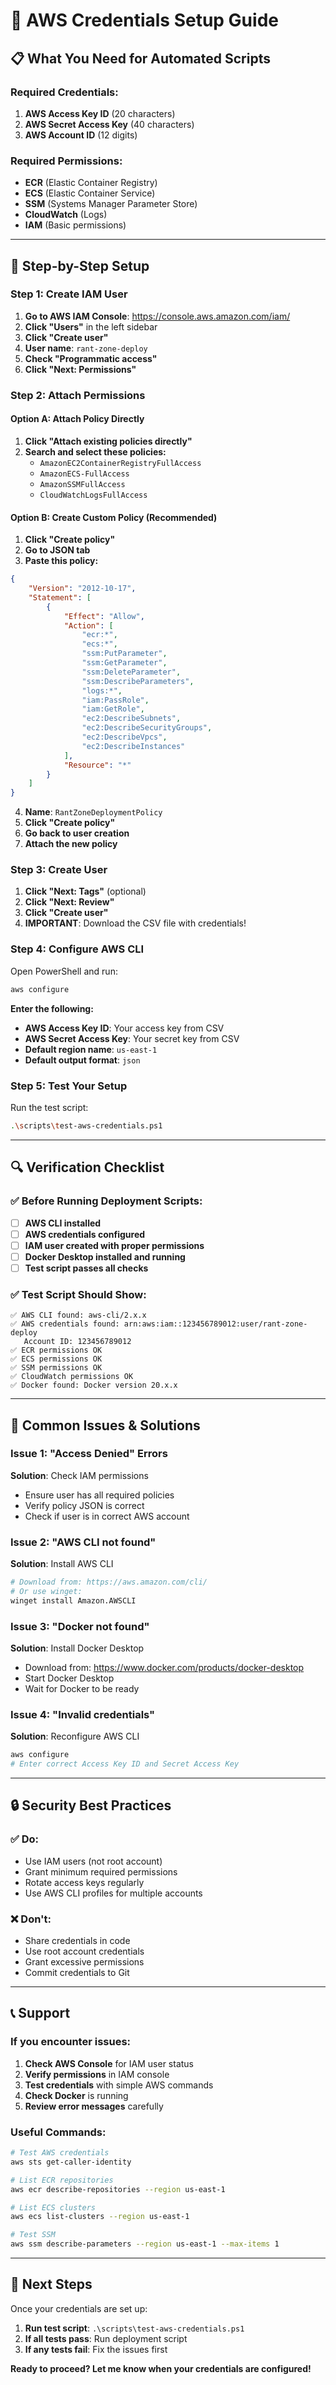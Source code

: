 # 🔐 AWS Credentials Setup Guide

## 📋 **What You Need for Automated Scripts**

### **Required Credentials:**
1. **AWS Access Key ID** (20 characters)
2. **AWS Secret Access Key** (40 characters)
3. **AWS Account ID** (12 digits)

### **Required Permissions:**
- **ECR** (Elastic Container Registry)
- **ECS** (Elastic Container Service)
- **SSM** (Systems Manager Parameter Store)
- **CloudWatch** (Logs)
- **IAM** (Basic permissions)

---

## 🚀 **Step-by-Step Setup**

### **Step 1: Create IAM User**

1. **Go to AWS IAM Console**: https://console.aws.amazon.com/iam/
2. **Click "Users"** in the left sidebar
3. **Click "Create user"**
4. **User name**: `rant-zone-deploy`
5. **Check "Programmatic access"**
6. **Click "Next: Permissions"**

### **Step 2: Attach Permissions**

#### **Option A: Attach Policy Directly**
1. **Click "Attach existing policies directly"**
2. **Search and select these policies:**
   - `AmazonEC2ContainerRegistryFullAccess`
   - `AmazonECS-FullAccess`
   - `AmazonSSMFullAccess`
   - `CloudWatchLogsFullAccess`

#### **Option B: Create Custom Policy (Recommended)**
1. **Click "Create policy"**
2. **Go to JSON tab**
3. **Paste this policy:**

```json
{
    "Version": "2012-10-17",
    "Statement": [
        {
            "Effect": "Allow",
            "Action": [
                "ecr:*",
                "ecs:*",
                "ssm:PutParameter",
                "ssm:GetParameter",
                "ssm:DeleteParameter",
                "ssm:DescribeParameters",
                "logs:*",
                "iam:PassRole",
                "iam:GetRole",
                "ec2:DescribeSubnets",
                "ec2:DescribeSecurityGroups",
                "ec2:DescribeVpcs",
                "ec2:DescribeInstances"
            ],
            "Resource": "*"
        }
    ]
}
```

4. **Name**: `RantZoneDeploymentPolicy`
5. **Click "Create policy"**
6. **Go back to user creation**
7. **Attach the new policy**

### **Step 3: Create User**

1. **Click "Next: Tags"** (optional)
2. **Click "Next: Review"**
3. **Click "Create user"**
4. **IMPORTANT**: Download the CSV file with credentials!

### **Step 4: Configure AWS CLI**

Open PowerShell and run:

```bash
aws configure
```

**Enter the following:**
- **AWS Access Key ID**: Your access key from CSV
- **AWS Secret Access Key**: Your secret key from CSV
- **Default region name**: `us-east-1`
- **Default output format**: `json`

### **Step 5: Test Your Setup**

Run the test script:

```bash
.\scripts\test-aws-credentials.ps1
```

---

## 🔍 **Verification Checklist**

### **✅ Before Running Deployment Scripts:**

- [ ] **AWS CLI installed**
- [ ] **AWS credentials configured**
- [ ] **IAM user created with proper permissions**
- [ ] **Docker Desktop installed and running**
- [ ] **Test script passes all checks**

### **✅ Test Script Should Show:**
```
✅ AWS CLI found: aws-cli/2.x.x
✅ AWS credentials found: arn:aws:iam::123456789012:user/rant-zone-deploy
   Account ID: 123456789012
✅ ECR permissions OK
✅ ECS permissions OK
✅ SSM permissions OK
✅ CloudWatch permissions OK
✅ Docker found: Docker version 20.x.x
```

---

## 🚨 **Common Issues & Solutions**

### **Issue 1: "Access Denied" Errors**
**Solution**: Check IAM permissions
- Ensure user has all required policies
- Verify policy JSON is correct
- Check if user is in correct AWS account

### **Issue 2: "AWS CLI not found"**
**Solution**: Install AWS CLI
```bash
# Download from: https://aws.amazon.com/cli/
# Or use winget:
winget install Amazon.AWSCLI
```

### **Issue 3: "Docker not found"**
**Solution**: Install Docker Desktop
- Download from: https://www.docker.com/products/docker-desktop
- Start Docker Desktop
- Wait for Docker to be ready

### **Issue 4: "Invalid credentials"**
**Solution**: Reconfigure AWS CLI
```bash
aws configure
# Enter correct Access Key ID and Secret Access Key
```

---

## 🔒 **Security Best Practices**

### **✅ Do:**
- Use IAM users (not root account)
- Grant minimum required permissions
- Rotate access keys regularly
- Use AWS CLI profiles for multiple accounts

### **❌ Don't:**
- Share credentials in code
- Use root account credentials
- Grant excessive permissions
- Commit credentials to Git

---

## 📞 **Support**

### **If you encounter issues:**

1. **Check AWS Console** for IAM user status
2. **Verify permissions** in IAM console
3. **Test credentials** with simple AWS commands
4. **Check Docker** is running
5. **Review error messages** carefully

### **Useful Commands:**
```bash
# Test AWS credentials
aws sts get-caller-identity

# List ECR repositories
aws ecr describe-repositories --region us-east-1

# List ECS clusters
aws ecs list-clusters --region us-east-1

# Test SSM
aws ssm describe-parameters --region us-east-1 --max-items 1
```

---

## 🎯 **Next Steps**

Once your credentials are set up:

1. **Run test script**: `.\scripts\test-aws-credentials.ps1`
2. **If all tests pass**: Run deployment script
3. **If any tests fail**: Fix the issues first

**Ready to proceed? Let me know when your credentials are configured!** 